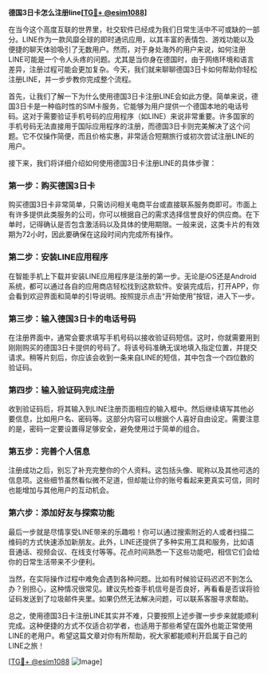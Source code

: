 **德国3日卡怎么注册line[[TG💪+ @esim1088](https://t.me/s/esim1088)]**

在当今这个高度互联的世界里，社交软件已经成为我们日常生活中不可或缺的一部分。LINE作为一款风靡全球的即时通讯应用，以其丰富的表情包、游戏功能以及便捷的聊天体验吸引了无数用户。然而，对于身处海外的用户来说，如何注册LINE可能是一个令人头疼的问题。尤其是当你身在德国时，由于网络环境和语言差异，注册过程可能会更加复杂。今天，我们就来聊聊德国3日卡如何帮助你轻松注册LINE，并一步步教你完成整个流程。

首先，让我们了解一下为什么使用德国3日卡注册LINE会如此方便。简单来说，德国3日卡是一种临时性的SIM卡服务，它能够为用户提供一个德国本地的电话号码。这对于需要验证手机号码的应用程序（如LINE）来说非常重要。许多国家的手机号码无法直接用于国际应用程序的注册，而德国3日卡则完美解决了这个问题。它不仅操作简便，而且价格实惠，非常适合短期旅行或初次尝试注册LINE的用户。

接下来，我们将详细介绍如何使用德国3日卡注册LINE的具体步骤：

### 第一步：购买德国3日卡

购买德国3日卡非常简单，只需访问相关电商平台或直接联系服务商即可。市面上有许多提供此类服务的公司，你可以根据自己的需求选择信誉良好的供应商。在下单时，记得确认是否包含激活码以及具体的使用期限。一般来说，这类卡片的有效期为72小时，因此要确保在这段时间内完成所有操作。

### 第二步：安装LINE应用程序

在智能手机上下载并安装LINE应用程序是注册的第一步。无论是iOS还是Android系统，都可以通过各自的应用商店轻松找到这款软件。安装完成后，打开APP，你会看到欢迎界面和简单的引导说明。按照提示点击“开始使用”按钮，进入下一步。

### 第三步：输入德国3日卡的电话号码

在注册界面中，通常会要求填写手机号码以接收验证码短信。这时，你就需要用到刚刚购买的德国3日卡提供的号码了。将该号码准确无误地填入指定位置，并提交请求。稍等片刻后，你应该会收到一条来自LINE的短信，其中包含一个四位数的验证码。

### 第四步：输入验证码完成注册

收到验证码后，将其输入到LINE注册页面相应的输入框中。然后继续填写其他必要信息，比如用户名、密码等。这部分内容可以根据个人喜好自由设定。需要注意的是，密码一定要设置得足够安全，避免使用过于简单的组合。

### 第五步：完善个人信息

注册成功之后，别忘了补充完整你的个人资料。这包括头像、昵称以及其他可选的信息项。这些细节虽然看似微不足道，但却能让你的账号看起来更真实可信，同时也能增加与其他用户的互动机会。

### 第六步：添加好友与探索功能

最后一步就是尽情享受LINE带来的乐趣啦！你可以通过搜索附近的人或者扫描二维码的方式快速添加新朋友。此外，LINE还提供了多种实用工具和服务，比如语音通话、视频会议、在线支付等等。花点时间熟悉一下这些功能吧，相信它们会给你的日常生活带来不少便利。

当然，在实际操作过程中难免会遇到各种问题。比如有时候验证码迟迟不到怎么办？别担心，这种情况很常见。建议先检查手机信号是否良好，再看看是否误将验证码发送到了垃圾邮件夹里。如果仍然无法解决问题，可以联系客服寻求帮助。

总之，使用德国3日卡注册LINE其实并不难，只要按照上述步骤一步步来就能顺利完成。这种便捷的方式不仅适合初学者，也适用于那些希望在国外也能正常使用LINE的老用户。希望这篇文章对你有所帮助，祝大家都能顺利开启属于自己的LINE之旅！

[[TG💪+ @esim1088](https://t.me/s/esim1088) ![Image](https://i.postimg.cc/4NQfJmqS/Snipaste-2025-05-13-00-14-12.png)]